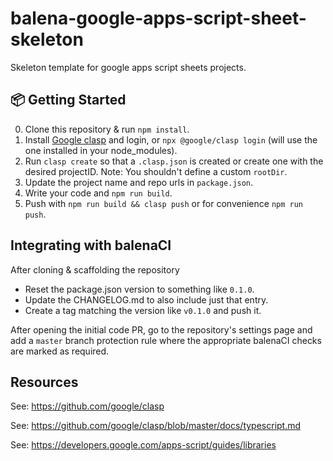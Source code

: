 # balena-google-apps-script-sheet-skeleton
Skeleton template for google apps script sheets projects.

## :package: Getting Started
0. Clone this repository & run `npm install`.
1. Install [Google clasp](https://github.com/google/clasp) and login,
  or `npx @google/clasp login` (will use the one installed in your node_modules).
2. Run `clasp create` so that a `.clasp.json` is created or create one with the desired projectID.
  Note: You shouldn't define a custom `rootDir`.
3. Update the project name and repo urls in `package.json`.
4. Write your code and `npm run build`.
5. Push with `npm run build && clasp push` or for convenience `npm run push`.

## Integrating with balenaCI

After cloning & scaffolding the repository
* Reset the package.json version to something like `0.1.0`.
* Update the CHANGELOG.md to also include just that entry.
* Create a tag matching the version like `v0.1.0`  and push it.

After opening the initial code PR, go to the repository's settings page and add a
`master` branch protection rule where the appropriate balenaCI checks are marked
as required.


## Resources

See: https://github.com/google/clasp

See: https://github.com/google/clasp/blob/master/docs/typescript.md

See: https://developers.google.com/apps-script/guides/libraries